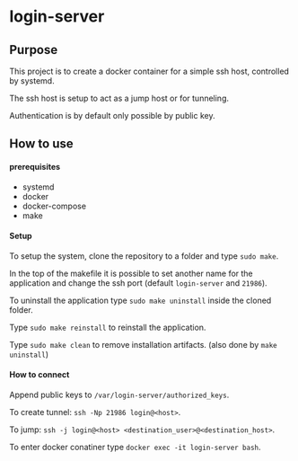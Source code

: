 # login-server

## Purpose

This project is to create a docker container for a simple ssh host, controlled by systemd.

The ssh host is setup to act as a jump host or for tunneling.

Authentication is by default only possible by public key.

## How to use

#### prerequisites

- systemd
- docker
- docker-compose
- make

#### Setup

To setup the system, clone the repository to a folder and type `sudo make`.

In the top of the makefile it is possible to set another name for the application and change the ssh port (default `login-server` and `21986`).

To uninstall the application type `sudo make uninstall` inside the cloned folder.

Type `sudo make reinstall` to reinstall the application.

Type `sudo make clean` to remove installation artifacts. (also done by `make uninstall`)

#### How to connect

Append public keys to `/var/login-server/authorized_keys`.

To create tunnel: `ssh -Np 21986 login@<host>`.

To jump: `ssh -j login@<host> <destination_user>@<destination_host>`.

To enter docker conatiner type `docker exec -it login-server bash`.